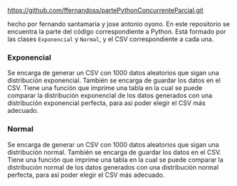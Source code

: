 https://github.com/ffernandoss/partePythonConcurrenteParcial.git

hecho por fernando santamaria y jose antonio oyono.
En este repositorio se encuentra la parte del código correspondiente a Python. Está formado por las clases `Exponencial` y `Normal`, y el CSV correspondiente a cada una.

### Exponencial
Se encarga de generar un CSV con 1000 datos aleatorios que sigan una distribución exponencial. También se encarga de guardar los datos en el CSV. Tiene una función que imprime una tabla en la cual se puede comparar la distribución exponencial de los datos generados con una distribución exponencial perfecta, para así poder elegir el CSV más adecuado.

### Normal
Se encarga de generar un CSV con 1000 datos aleatorios que sigan una distribución normal. También se encarga de guardar los datos en el CSV. Tiene una función que imprime una tabla en la cual se puede comparar la distribución normal de los datos generados con una distribución normal perfecta, para así poder elegir el CSV más adecuado.
